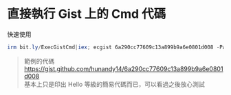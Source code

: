 直接執行 Gist 上的 Cmd 代碼
===

快速使用
```ps1
irm bit.ly/ExecGistCmd|iex; ecgist 6a290cc77609c13a899b9a6e0801d008 -Pause -RunAs
```

> 範例的代碼 https://gist.github.com/hunandy14/6a290cc77609c13a899b9a6e0801d008  
> 基本上只是印出 Hello 等級的簡易代碼而已，可以看過之後放心測試  
